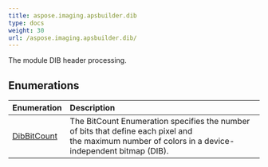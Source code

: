 ```yaml
---
title: aspose.imaging.apsbuilder.dib
type: docs
weight: 30
url: /aspose.imaging.apsbuilder.dib/
---
```



The module DIB header processing.

## **Enumerations**
| **Enumeration** | **Description** |
| :- | :- |
| [DibBitCount](/imaging/python-net/aspose.imaging.apsbuilder.dib/dibbitcount/) | The BitCount Enumeration specifies the number of bits that define each pixel and<br/>                the maximum number of colors in a device-independent bitmap (DIB). |
